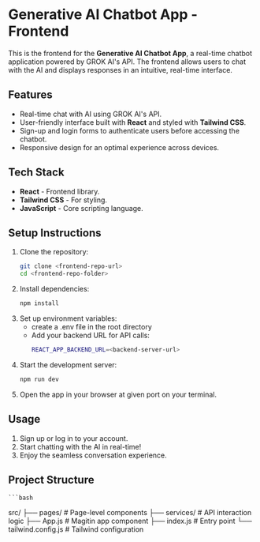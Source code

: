 # Generative AI Chatbot App - Frontend

This is the frontend for the **Generative AI Chatbot App**, a real-time chatbot application powered by GROK AI's API. The frontend allows users to chat with the AI and displays responses in an intuitive, real-time interface.

## Features

- Real-time chat with AI using GROK AI's API.
- User-friendly interface built with **React** and styled with **Tailwind CSS**.
- Sign-up and login forms to authenticate users before accessing the chatbot.
- Responsive design for an optimal experience across devices.

## Tech Stack

- **React** - Frontend library.
- **Tailwind CSS** - For styling.
- **JavaScript** - Core scripting language.

## Setup Instructions

1. Clone the repository:
   ```bash
   git clone <frontend-repo-url>
   cd <frontend-repo-folder>
2. Install dependencies:
    ```bash
    npm install 
3. Set up environment variables:
    - create a .env file in the root directory
    - Add your backend URL for API calls:
        ```bash
        REACT_APP_BACKEND_URL=<backend-server-url>
4. Start the development server:
    ```bash
    npm run dev
5. Open the app in your browser at given port on your terminal.

## Usage

1. Sign up or log in to your account.
2. Start chatting with the AI in real-time!
3. Enjoy the seamless conversation experience.

## Project Structure
    ```bash
src/
├── pages/              # Page-level components
├── services/           # API interaction logic
├── App.js              # Magitin app component
├── index.js            # Entry point
└── tailwind.config.js  # Tailwind configuration
